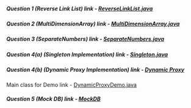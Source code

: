 ##### Question 1 (Reverse Link List) link - [ReverseLinkList.java](src/main/java/com/parul/questions123/ReverseLinkList.java)
##### Question 2 (MultiDimensionArray) link - [MultiDimensionArray.java](src/main/java/com/parul/questions123/MultiDimensionArray.java)
##### Question 3 (SeparateNumbers) link - [SeparateNumbers.java](src/main/java/com/parul/questions123/SeparateNumbers.java)
##### Question 4(a) (Singleton Implementation) link - [Singleton.java](src/main/java/com/parul/singleton/Singleton.java)
##### Question 4(b) (Dynamic Proxy Implementation) link - [Dynamic Proxy](src/main/java/com/parul/dynamicproxy/)
Main class for Demo link - [DynamicProxyDemo.java](src/main/java/com/parul/dynamicproxy/DynamicProxyDemo.java)
##### Question 5 (Mock DB) link - [MockDB](MockDB.md)
